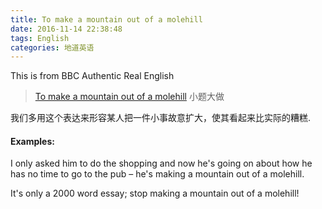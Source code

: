```yaml
---
title: To make a mountain out of a molehill
date: 2016-11-14 22:38:48
tags: English
categories: 地道英语
---
```

This is from BBC Authentic Real English
>[To make a mountain out of a molehill](http://www.24en.com/bbc/bbc3/2016-07-20/186371.html) 小题大做

我们多用这个表达来形容某人把一件小事故意扩大，使其看起来比实际的糟糕.

#### Examples:

I only asked him to do the shopping and now he's going on about how he has no time to go to the pub – he's making a mountain out of a molehill.

It's only a 2000 word essay; stop making a mountain out of a molehill!
